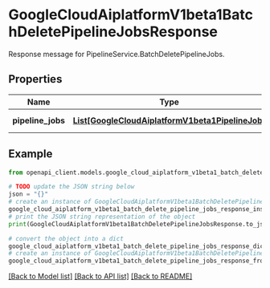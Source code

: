 # GoogleCloudAiplatformV1beta1BatchDeletePipelineJobsResponse

Response message for PipelineService.BatchDeletePipelineJobs.

## Properties

Name | Type | Description | Notes
------------ | ------------- | ------------- | -------------
**pipeline_jobs** | [**List[GoogleCloudAiplatformV1beta1PipelineJob]**](GoogleCloudAiplatformV1beta1PipelineJob.md) | PipelineJobs deleted. | [optional] 

## Example

```python
from openapi_client.models.google_cloud_aiplatform_v1beta1_batch_delete_pipeline_jobs_response import GoogleCloudAiplatformV1beta1BatchDeletePipelineJobsResponse

# TODO update the JSON string below
json = "{}"
# create an instance of GoogleCloudAiplatformV1beta1BatchDeletePipelineJobsResponse from a JSON string
google_cloud_aiplatform_v1beta1_batch_delete_pipeline_jobs_response_instance = GoogleCloudAiplatformV1beta1BatchDeletePipelineJobsResponse.from_json(json)
# print the JSON string representation of the object
print(GoogleCloudAiplatformV1beta1BatchDeletePipelineJobsResponse.to_json())

# convert the object into a dict
google_cloud_aiplatform_v1beta1_batch_delete_pipeline_jobs_response_dict = google_cloud_aiplatform_v1beta1_batch_delete_pipeline_jobs_response_instance.to_dict()
# create an instance of GoogleCloudAiplatformV1beta1BatchDeletePipelineJobsResponse from a dict
google_cloud_aiplatform_v1beta1_batch_delete_pipeline_jobs_response_from_dict = GoogleCloudAiplatformV1beta1BatchDeletePipelineJobsResponse.from_dict(google_cloud_aiplatform_v1beta1_batch_delete_pipeline_jobs_response_dict)
```
[[Back to Model list]](../README.md#documentation-for-models) [[Back to API list]](../README.md#documentation-for-api-endpoints) [[Back to README]](../README.md)


